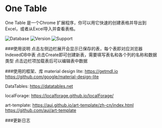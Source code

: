 # One Table
One Table 是一个Chrome 扩展程序，你可以用它快速的创建表格并导出到Excel，或者从Excel导入并查看表格。

![Database](https://img.shields.io/badge/Database-IndexedDB-yellow.svg)
![Version](https://img.shields.io/badge/Version-0.1-blue.svg)
![Support](https://img.shields.io/badge/Support-Chrome%2024+-cli/latest.svg)

###使用说明
点击左侧边栏展开会显示已保存的表，每个表即对应浏览器IndexedDB中表
点击Create即可创建新表，需要填写表名和各个列的名称和数据类型
点击边栏项加载表后可以编辑表中数据

###使用的框架、库
material design lite: https://getmdl.io   https://github.com/google/material-design-lite

DataTables: https://datatables.net 

localForage: https://localforage.github.io/localForage/

art-template: https://aui.github.io/art-template/zh-cn/index.html   https://github.com/aui/art-template

###更新日志
